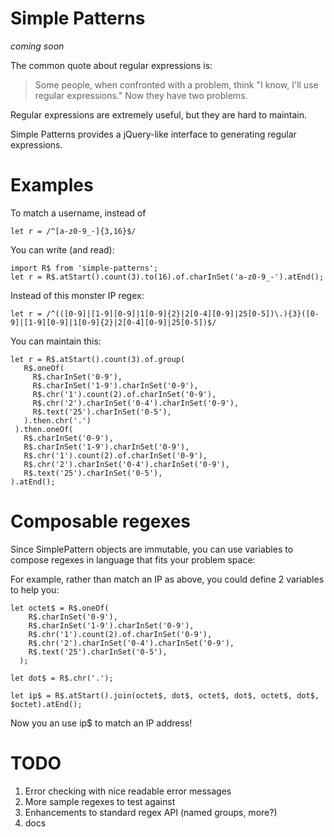 # Simple Patterns

*coming soon*

The common quote about regular expressions is:

> Some people, when confronted with a problem,
> think "I know, I'll use regular expressions."
> Now they have two problems.

Regular expressions are extremely useful, but they are hard to maintain.

Simple Patterns provides a jQuery-like interface to generating regular
expressions.

# Examples

To match a username, instead of

    let r = /^[a-z0-9_-]{3,16}$/

You can write (and read):

    import R$ from 'simple-patterns';
    let r = R$.atStart().count(3).to(16).of.charInSet('a-z0-9_-').atEnd();

Instead of this monster IP regex:

    let r = /^(([0-9]|[1-9][0-9]|1[0-9]{2}|2[0-4][0-9]|25[0-5])\.){3}([0-9]|[1-9][0-9]|1[0-9]{2}|2[0-4][0-9]|25[0-5])$/

You can maintain this:

    let r = R$.atStart().count(3).of.group(
       R$.oneOf(
         R$.charInSet('0-9'),
         R$.charInSet('1-9').charInSet('0-9'),
         R$.chr('1').count(2).of.charInSet('0-9'),
         R$.chr('2').charInSet('0-4').charInSet('0-9'),
         R$.text('25').charInSet('0-5'),
       ).then.chr('.')
     ).then.oneOf(
       R$.charInSet('0-9'),
       R$.charInSet('1-9').charInSet('0-9'),
       R$.chr('1').count(2).of.charInSet('0-9'),
       R$.chr('2').charInSet('0-4').charInSet('0-9'),
       R$.text('25').charInSet('0-5'),
    ).atEnd();

# Composable regexes

Since SimplePattern objects are immutable, you can use variables to compose
regexes in language that fits your problem space:

For example, rather than match an IP as above, you could define 2 variables to help you:

    let octet$ = R$.oneOf(
        R$.charInSet('0-9'),
        R$.charInSet('1-9').charInSet('0-9'),
        R$.chr('1').count(2).of.charInSet('0-9'),
        R$.chr('2').charInSet('0-4').charInSet('0-9'),
        R$.text('25').charInSet('0-5'),
      );

    let dot$ = R$.chr('.');

    let ip$ = R$.atStart().join(octet$, dot$, octet$, dot$, octet$, dot$, $octet).atEnd();

Now you an use ip$ to match an IP address!


# TODO
1. Error checking with nice readable error messages
1. More sample regexes to test against
1. Enhancements to standard regex API (named groups, more?)
1. docs
